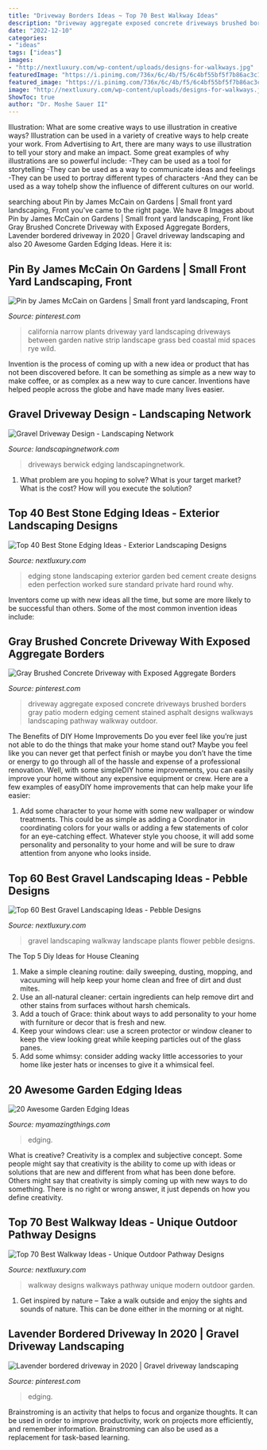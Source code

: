 ```yaml
---
title: "Driveway Borders Ideas ~ Top 70 Best Walkway Ideas"
description: "Driveway aggregate exposed concrete driveways brushed borders gray patio modern edging cement stained asphalt designs walkways landscaping pathway walkway outdoor"
date: "2022-12-10"
categories:
- "ideas"
tags: ["ideas"]
images:
- "http://nextluxury.com/wp-content/uploads/designs-for-walkways.jpg"
featuredImage: "https://i.pinimg.com/736x/6c/4b/f5/6c4bf55bf5f7b86ac3c1740f2da87dff--narrow-garden-california-garden.jpg"
featured_image: "https://i.pinimg.com/736x/6c/4b/f5/6c4bf55bf5f7b86ac3c1740f2da87dff--narrow-garden-california-garden.jpg"
image: "http://nextluxury.com/wp-content/uploads/designs-for-walkways.jpg"
ShowToc: true
author: "Dr. Moshe Sauer II"
---
```



Illustration: What are some creative ways to use illustration in creative ways?
Illustration can be used in a variety of creative ways to help create your work. From Advertising to Art, there are many ways to use illustration to tell your story and make an impact. Some great examples of why illustrations are so powerful include: 
-They can be used as a tool for storytelling 
-They can be used as a way to communicate ideas and feelings 
-They can be used to portray different types of characters 
-And they can be used as a way tohelp show the influence of different cultures on our world.

	

		
searching about Pin by James McCain on Gardens | Small front yard landscaping, Front you've came to the right page. We have 8 Images about Pin by James McCain on Gardens | Small front yard landscaping, Front like Gray Brushed Concrete Driveway with Exposed Aggregate Borders, Lavender bordered driveway in 2020 | Gravel driveway landscaping and also 20 Awesome Garden Edging Ideas. Here it is:
		
    
## Pin By James McCain On Gardens | Small Front Yard Landscaping, Front

<img loading=lazy src="https://i.pinimg.com/736x/6c/4b/f5/6c4bf55bf5f7b86ac3c1740f2da87dff--narrow-garden-california-garden.jpg" onerror="this.onerror=null;this.src='https://tse1.mm.bing.net/th?id=OIP.zO8R8ZMEioaXWAYePhxpUwHaEf&amp;pid=15.1';" alt="Pin by James McCain on Gardens | Small front yard landscaping, Front">

_Source: pinterest.com_

>california narrow plants driveway yard landscaping driveways between garden native strip landscape grass bed coastal mid spaces rye wild. 

	

Invention is the process of coming up with a new idea or product that has not been discovered before. It can be something as simple as a new way to make coffee, or as complex as a new way to cure cancer. Inventions have helped people across the globe and have made many lives easier.

    
## Gravel Driveway Design - Landscaping Network

<img loading=lazy src="https://images.landscapingnetwork.com/pictures/images/900x705Max/site_8/country-driveway-charles-c-hugo-landscape-design_3034.jpg" onerror="this.onerror=null;this.src='https://tse1.mm.bing.net/th?id=OIP.ZjI0lfcwuxcnq3SXa9_JMwHaFd&amp;pid=15.1';" alt="Gravel Driveway Design - Landscaping Network">

_Source: landscapingnetwork.com_

>driveways berwick edging landscapingnetwork. 

	

1. What problem are you hoping to solve? What is your target market? What is the cost? How will you execute the solution?

    
## Top 40 Best Stone Edging Ideas - Exterior Landscaping Designs

<img loading=lazy src="http://nextluxury.com/wp-content/uploads/cement-stone-edging-exterior-ideas-for-garden-bed.jpg" onerror="this.onerror=null;this.src='https://tse1.mm.bing.net/th?id=OIP.jlpC4BshDKbiMV9JlbhaVwAAAA&amp;pid=15.1';" alt="Top 40 Best Stone Edging Ideas - Exterior Landscaping Designs">

_Source: nextluxury.com_

>edging stone landscaping exterior garden bed cement create designs eden perfection worked sure standard private hard round why. 

	

Inventors come up with new ideas all the time, but some are more likely to be successful than others. Some of the most common invention ideas include:

    
## Gray Brushed Concrete Driveway With Exposed Aggregate Borders

<img loading=lazy src="https://i.pinimg.com/736x/db/db/ed/dbdbedd4a83da92c7b03c98f2ed3e51d--exposed-aggregate-concrete-driveways.jpg" onerror="this.onerror=null;this.src='https://tse3.mm.bing.net/th?id=OIP.Qnn2BWJGBxOk6APKa6-SWgHaFj&amp;pid=15.1';" alt="Gray Brushed Concrete Driveway with Exposed Aggregate Borders">

_Source: pinterest.com_

>driveway aggregate exposed concrete driveways brushed borders gray patio modern edging cement stained asphalt designs walkways landscaping pathway walkway outdoor. 

	

The Benefits of DIY Home Improvements
Do you ever feel like you’re just not able to do the things that make your home stand out? Maybe you feel like you can never get that perfect finish or maybe you don’t have the time or energy to go through all of the hassle and expense of a professional renovation. Well, with some simpleDIY home improvements, you can easily improve your home without any expensive equipment or crew. Here are a few examples of easyDIY home improvements that can help make your life easier: 
1. Add some character to your home with some new wallpaper or window treatments. This could be as simple as adding a Coordinator in coordinating colors for your walls or adding a few statements of color for an eye-catching effect. Whatever style you choose, it will add some personality and personality to your home and will be sure to draw attention from anyone who looks inside.

    
## Top 60 Best Gravel Landscaping Ideas - Pebble Designs

<img loading=lazy src="http://nextluxury.com/wp-content/uploads/gravel-walkway-landscape-design-ideas-with-purple-flower-plants.jpg" onerror="this.onerror=null;this.src='https://tse3.mm.bing.net/th?id=OIP.yG39giX5v_Pu29-2Z_YNCQAAAA&amp;pid=15.1';" alt="Top 60 Best Gravel Landscaping Ideas - Pebble Designs">

_Source: nextluxury.com_

>gravel landscaping walkway landscape plants flower pebble designs. 

	

The Top 5 Diy Ideas for House Cleaning
1. Make a simple cleaning routine: daily sweeping, dusting, mopping, and vacuuming will help keep your home clean and free of dirt and dust mites.
2. Use an all-natural cleaner: certain ingredients can help remove dirt and other stains from surfaces without harsh chemicals.
3. Add a touch of Grace: think about ways to add personality to your home with furniture or decor that is fresh and new.
4. Keep your windows clear: use a screen protector or window cleaner to keep the view looking great while keeping particles out of the glass panes.
5. Add some whimsy: consider adding wacky little accessories to your home like jester hats or incenses to give it a whimsical feel.

    
## 20 Awesome Garden Edging Ideas

<img loading=lazy src="https://myamazingthings.com/wp-content/uploads/2016/11/garden4.jpg" onerror="this.onerror=null;this.src='https://tse3.mm.bing.net/th?id=OIP.EP9unXaFw8Kzo71arMw4_QHaJ4&amp;pid=15.1';" alt="20 Awesome Garden Edging Ideas">

_Source: myamazingthings.com_

>edging. 

	

What is creative?
Creativity is a complex and subjective concept. Some people might say that creativity is the ability to come up with ideas or solutions that are new and different from what has been done before. Others might say that creativity is simply coming up with new ways to do something. There is no right or wrong answer, it just depends on how you define creativity.

    
## Top 70 Best Walkway Ideas - Unique Outdoor Pathway Designs

<img loading=lazy src="http://nextluxury.com/wp-content/uploads/designs-for-walkways.jpg" onerror="this.onerror=null;this.src='https://tse2.mm.bing.net/th?id=OIP.d4ZzVXk6uq1VaALRZ7C9YAHaJN&amp;pid=15.1';" alt="Top 70 Best Walkway Ideas - Unique Outdoor Pathway Designs">

_Source: nextluxury.com_

>walkway designs walkways pathway unique modern outdoor garden. 

	

1. Get inspired by nature – Take a walk outside and enjoy the sights and sounds of nature. This can be done either in the morning or at night.

    
## Lavender Bordered Driveway In 2020 | Gravel Driveway Landscaping

<img loading=lazy src="https://i.pinimg.com/736x/d8/31/8f/d8318f2753d3fe7620b6bd26b596bdb2.jpg" onerror="this.onerror=null;this.src='https://tse1.mm.bing.net/th?id=OIP.fcZw00xw0yUP5MoSPcB98wHaFj&amp;pid=15.1';" alt="Lavender bordered driveway in 2020 | Gravel driveway landscaping">

_Source: pinterest.com_

>edging. 

	

Brainstroming is an activity that helps to focus and organize thoughts. It can be used in order to improve productivity, work on projects more efficiently, and remember information. Brainstroming can also be used as a replacement for task-based learning.

